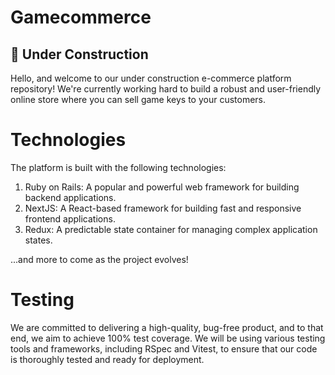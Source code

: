 # Gamecommerce 

## 🚧 Under Construction
Hello, and welcome to our under construction e-commerce platform repository! We're currently working hard to build a robust and user-friendly online store where you can sell game keys to your customers.

# Technologies
The platform is built with the following technologies:

1. Ruby on Rails: A popular and powerful web framework for building backend applications.
2. NextJS: A React-based framework for building fast and responsive frontend applications.
3. Redux: A predictable state container for managing complex application states.


...and more to come as the project evolves!

# Testing
We are committed to delivering a high-quality, bug-free product, and to that end, we aim to achieve 100% test coverage. We will be using various testing tools and frameworks, including RSpec and Vitest, to ensure that our code is thoroughly tested and ready for deployment.

